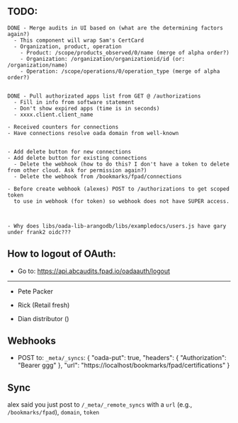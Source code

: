 
TODO:
---
    DONE - Merge audits in UI based on (what are the determining factors again?)
      - This component will wrap Sam's CertCard
      - Organization, product, operation
        - Product: /scope/products_observed/0/name (merge of alpha order?)
        - Organization: /organization/organizationid/id (or: /organization/name)
        - Operation: /scope/operations/0/operation_type (merge of alpha order?)


    DONE - Pull authorizated apps list from GET @ /authorizations
      - Fill in info from software statement
      - Don't show expired apps (time is in seconds)
      - xxxx.client.client_name

    - Received counters for connections
    - Have connections resolve oada domain from well-known


    - Add delete button for new connections
    - Add delete button for existing connections
      - Delete the webhook (how to do this? I don't have a token to delete from other cloud. Ask for permission again?)
      - Delete the webhook from /bookmarks/fpad/connections

    - Before create webhook (alexes) POST to /authorizations to get scoped token
      to use in webhook (for token) so webhook does not have SUPER access.



    - Why does libs/oada-lib-arangodb/libs/exampledocs/users.js have gary under frank2 oidc???

How to logout of OAuth:
----
 - Go to: https://api.abcaudits.fpad.io/oadaauth/logout
---

- Pete Packer

- Rick (Retail fresh)

- Dian distributor ()




Webhooks
---
- POST to: `_meta/_syncs`:
    {
      "oada-put": true,
      "headers": {
        "Authorization": "Bearer ggg"
      },
      "url": "https://localhost/bookmarks/fpad/certifications"
    }


Sync
---

alex said you just post to `/_meta/_remote_syncs` with a `url` (e.g., `/bookmarks/fpad`), `domain`, `token`
